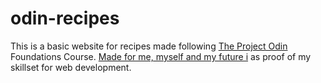 # odin-recipes

This is a basic website for recipes made following [The Project Odin](https://www.theodinproject.com/) Foundations Course. [Made for me, myself and my future i](https://github.com/TeeMeeFe) as proof of my skillset for web development.